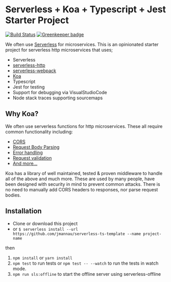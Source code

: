 # Serverless + Koa + Typescript + Jest Starter Project

[![Build Status](https://travis-ci.org/jmannau/serverless-ts-template.svg?branch=master)](https://travis-ci.org/jmannau/serverless-ts-template) [![Greenkeeper badge](https://badges.greenkeeper.io/jmannau/serverless-ts-template.svg)](https://greenkeeper.io/)

We often use [Serverless](https://serverless.com) for microservices. This is an opinionated starter project for serverless http microservices that uses;

- Serverless
- [serverless-http](https://github.com/dougmoscrop/serverless-http)
- [serverless-webpack](https://github.com/serverless-heaven/serverless-webpack)
- [Koa](https://koajs.com)
- Typescript
- Jest for testing
- Support for debugging via VisualStudioCode
- Node stack traces supporting sourcemaps

## Why Koa?

We often use serverless functions for http microservices. These all require common functionality including:

- [CORS](https://github.com/koajs/cors)
- [Request Body Parsing](https://github.com/koajs/bodyparser)
- [Error handling](https://github.com/koajs/koa/blob/master/docs/error-handling.md)
- [Request validation](https://www.npmjs.com/search?q=koa%20validation&ranking=optimal)
- [And more...](https://www.npmjs.com/search?q=koa%20middleware)

Koa has a library of well maintained, tested & proven middleware to handle all of the above and much more. These are used by many people, have been designed with security in mind to prevent common attacks. There is no need to manually add CORS headers to responses, nor parse request bodies.

## Installation

- Clone or download this project
- or `$ serverless install --url https://github.com/jmannau/serverless-ts-template --name project-name`

then

1. `npm install` or `yarn install`
1. `npm test` to run tests or `npm test -- --watch` to run the tests in watch mode.
1. `npm run sls:offline` to start the offline server using serverless-offline
